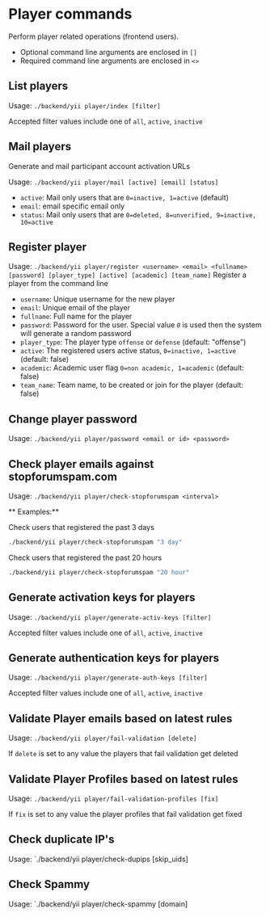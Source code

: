 # Player commands
Perform player related operations (frontend users).

* Optional command line arguments are enclosed in `[]`
* Required command line arguments are enclosed in `<>`


## List players

Usage: `./backend/yii player/index [filter]`

Accepted filter values include one of `all`, `active`, `inactive`


## Mail players
Generate and mail participant account activation URLs

Usage: `./backend/yii player/mail [active] [email] [status]`

- `active`: Mail only users that are `0=inactive, 1=active` (default)
- `email`: email specific email only
- `status`: Mail only users that are `0=deleted, 8=unverified, 9=inactive, 10=active`


## Register player

Usage: `./backend/yii player/register <username> <email> <fullname> [password] [player_type] [active] [academic] [team_name]` Register a player from the command line

- `username`: Unique username for the new player
- `email`: Unique email of the player
- `fullname`: Full name for the player
- `password`: Password for the user. Special value _`0`_ is used then the system will generate a random password
- `player_type`: The player type `offense` or `defense` (default: "offense")
- `active`: The registered users active status, `0=inactive, 1=active` (default: false)
- `academic`: Academic user flag `0=non academic, 1=academic` (default: false)
- `team_name`: Team name, to be created or join for the player (default: false)


## Change player password

Usage: `./backend/yii player/password <email or id> <password>`

## Check player emails against stopforumspam.com

Usage: `./backend/yii player/check-stopforumspam <interval>`

** Examples:**

Check users that registered the past 3 days
```sh
./backend/yii player/check-stopforumspam "3 day"
```

Check users that registered the past 20 hours
```sh
./backend/yii player/check-stopforumspam "20 hour"
```

## Generate activation keys for players

Usage: `./backend/yii player/generate-activ-keys [filter]`

Accepted filter values include one of `all`, `active`, `inactive`

## Generate authentication keys for players

Usage: `./backend/yii player/generate-auth-keys [filter]`

Accepted filter values include one of `all`, `active`, `inactive`

## Validate Player emails based on latest rules

Usage: `./backend/yii player/fail-validation [delete]`

If `delete` is set to any value the players that fail validation get deleted

## Validate Player Profiles based on latest rules

Usage: `./backend/yii player/fail-validation-profiles [fix]`

If `fix` is set to any value the player profiles that fail validation get fixed

## Check duplicate IP's

Usage: `./backend/yii player/check-dupips [skip_uids]

## Check Spammy

Usage: `./backend/yii player/check-spammy [domain]